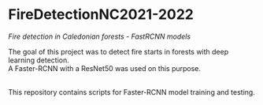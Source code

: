 # FireDetectionNC2021-2022
*Fire detection in Caledonian forests - FastRCNN models*

The goal of this project was to detect fire starts in forests with deep learning detection.</br>
A Faster-RCNN with a ResNet50 was used on this purpose.

</br>
This repository contains scripts for Faster-RCNN model training and testing.
